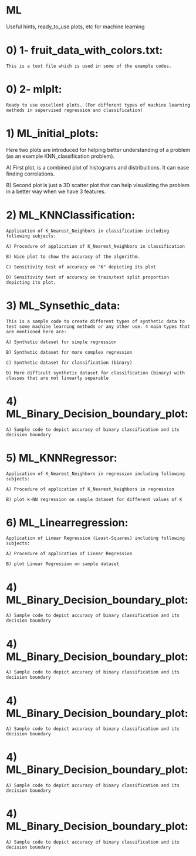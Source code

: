 # ML
Useful hints, ready_to_use plots, etc for machine learning

# 0) 1- fruit_data_with_colors.txt:

    This is a text file which is used in some of the example codes.

# 0) 2- mlplt:

    Ready to use excellent plots. (For different types of machine learning methods in supervised regression and classification)

# 1) ML_initial_plots:

   Here two plots are introduced for helping better understanding of a problem (as an example KNN_classification problem). 
   
   A) First plot, is a combined plot of histograms and distribuitions. It can ease finding correlations. 
   
   B) Second plot is just a 3D scatter plot that can help visualizing the problem in a better way when we have 3 features.
 
# 2) ML_KNNClassification: 

    Application of K_Nearest_Neighbors in classification including following subjects:
    
    A) Procedure of application of K_Nearest_Neighbors in classification
    
    B) Nice plot to show the accuracy of the algorithm. 
    
    C) Sensitivity test of accuracy on "K" depicting its plot
    
    D) Sensitivity test of accuracy on train/test split proportion depicting its plot.
    
    
# 3) ML_Synsethic_data:

    This is a sample code to create different types of synthetic data to test some machine learning methods or any other use. 4 main types that are mentioned here are:

    A) Synthetic dataset for simple regression
    
    B) Synthetic dataset for more complex regression
    
    C) Synthetic dataset for classification (binary)
    
    D) More difficult synthetic dataset for classification (binary) with classes that are not linearly separable

# 4) ML_Binary_Decision_boundary_plot:

    A) Sample code to depict accuracy of binary classification and its decision boundary

# 5) ML_KNNRegressor:

    Application of K_Nearest_Neighbors in regression including following subjects:
    
    A) Procedure of application of K_Nearest_Neighbors in regression
    
    B) plot k-NN regression on sample dataset for different values of K

# 6) ML_Linearregression:

    Application of Linear Regression (Least-Squares) including following subjects:
    
    A) Procedure of application of Linear Regression
    
    B) plot Linear Regression on sample dataset 
    
# 4) ML_Binary_Decision_boundary_plot:

    A) Sample code to depict accuracy of binary classification and its decision boundary

# 4) ML_Binary_Decision_boundary_plot:

    A) Sample code to depict accuracy of binary classification and its decision boundary
    
# 4) ML_Binary_Decision_boundary_plot:

    A) Sample code to depict accuracy of binary classification and its decision boundary
    
# 4) ML_Binary_Decision_boundary_plot:

    A) Sample code to depict accuracy of binary classification and its decision boundary
    
# 4) ML_Binary_Decision_boundary_plot:

    A) Sample code to depict accuracy of binary classification and its decision boundary
